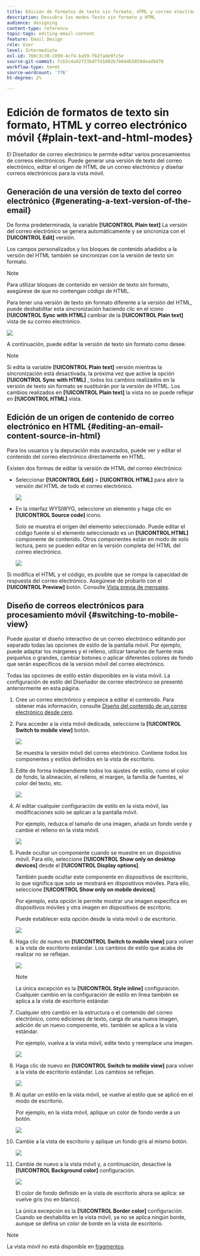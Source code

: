 ```yaml
---
title: Edición de formatos de texto sin formato, HTML y correo electrónico móvil
description: Descubra los modos Texto sin formato y HTML
audience: designing
content-type: reference
topic-tags: editing-email-content
feature: Email Design
role: User
level: Intermediate
exl-id: 760c3c30-c899-4cf4-ba59-fb2fade9fc5e
source-git-commit: fcb5c4a92f23bdffd1082b7b044b5859dead9d70
workflow-type: tm+mt
source-wordcount: '776'
ht-degree: 2%

---
```


# Edición de formatos de texto sin formato, HTML y correo electrónico móvil {#plain-text-and-html-modes}

El Diseñador de correo electrónico le permite editar varios procesamientos de correos electrónicos. Puede generar una versión de texto del correo electrónico, editar el origen de HTML de un correo electrónico y diseñar correos electrónicos para la vista móvil.

## Generación de una versión de texto del correo electrónico {#generating-a-text-version-of-the-email}

De forma predeterminada, la variable **[!UICONTROL Plain text]** La versión del correo electrónico se genera automáticamente y se sincroniza con el **[!UICONTROL Edit]** versión.

Los campos personalizados y los bloques de contenido añadidos a la versión del HTML también se sincronizan con la versión de texto sin formato.

>[!NOTE]
>
>Para utilizar bloques de contenido en versión de texto sin formato, asegúrese de que no contengan código de HTML.

Para tener una versión de texto sin formato diferente a la versión del HTML, puede deshabilitar esta sincronización haciendo clic en el icono **[!UICONTROL Sync with HTML]** cambiar de la **[!UICONTROL Plain text]** vista de su correo electrónico.

![](assets/email_designer_textversion.png)

A continuación, puede editar la versión de texto sin formato como desee.

>[!NOTE]
>
>Si edita la variable **[!UICONTROL Plain text]** versión mientras la sincronización está desactivada, la próxima vez que active la opción **[!UICONTROL Sync with HTML]** , todos los cambios realizados en la versión de texto sin formato se sustituirán por la versión de HTML. Los cambios realizados en **[!UICONTROL Plain text]** la vista no se puede reflejar en **[!UICONTROL HTML]** vista.

## Edición de un origen de contenido de correo electrónico en HTML {#editing-an-email-content-source-in-html}

Para los usuarios y la depuración más avanzados, puede ver y editar el contenido del correo electrónico directamente en HTML.

Existen dos formas de editar la versión de HTML del correo electrónico:

* Seleccionar **[!UICONTROL Edit]** > **[!UICONTROL HTML]** para abrir la versión del HTML de todo el correo electrónico.

  ![](assets/email_designer_html1.png)

* En la interfaz WYSIWYG, seleccione un elemento y haga clic en **[!UICONTROL Source code]** icono.

  Solo se muestra el origen del elemento seleccionado. Puede editar el código fuente si el elemento seleccionado es un **[!UICONTROL HTML]** componente de contenido. Otros componentes están en modo de solo lectura, pero se pueden editar en la versión completa del HTML del correo electrónico.

  ![](assets/email_designer_html2.png)

Si modifica el HTML y el código, es posible que se rompa la capacidad de respuesta del correo electrónico. Asegúrese de probarlo con el **[!UICONTROL Preview]** botón. Consulte [Vista previa de mensajes](../../sending/using/previewing-messages.md).

## Diseño de correos electrónicos para procesamiento móvil {#switching-to-mobile-view}

Puede ajustar el diseño interactivo de un correo electrónico editando por separado todas las opciones de estilo de la pantalla móvil. Por ejemplo, puede adaptar los márgenes y el relleno, utilizar tamaños de fuente más pequeños o grandes, cambiar botones o aplicar diferentes colores de fondo que serán específicos de la versión móvil del correo electrónico.

Todas las opciones de estilo están disponibles en la vista móvil. La configuración de estilo del Diseñador de correo electrónico se presentó anteriormente en esta página.

1. Cree un correo electrónico y empiece a editar el contenido. Para obtener más información, consulte [Diseño del contenido de un correo electrónico desde cero](../../designing/using/designing-from-scratch.md#designing-an-email-content-from-scratch).
1. Para acceder a la vista móvil dedicada, seleccione la **[!UICONTROL Switch to mobile view]** botón.

   ![](assets/email_designer_mobile_view_switch.png)

   Se muestra la versión móvil del correo electrónico. Contiene todos los componentes y estilos definidos en la vista de escritorio.

1. Edite de forma independiente todos los ajustes de estilo, como el color de fondo, la alineación, el relleno, el margen, la familia de fuentes, el color del texto, etc.

   ![](assets/email_designer_mobile_view.png)

1. Al editar cualquier configuración de estilo en la vista móvil, las modificaciones solo se aplican a la pantalla móvil.

   Por ejemplo, reduzca el tamaño de una imagen, añada un fondo verde y cambie el relleno en la vista móvil.

   ![](assets/email_designer_mobile_view_change.png)

1. Puede ocultar un componente cuando se muestre en un dispositivo móvil. Para ello, seleccione **[!UICONTROL Show only on desktop devices]** desde el **[!UICONTROL Display options]**.

   También puede ocultar este componente en dispositivos de escritorio, lo que significa que solo se mostrará en dispositivos móviles. Para ello, seleccione **[!UICONTROL Show only on mobile devices]**.

   Por ejemplo, esta opción le permite mostrar una imagen específica en dispositivos móviles y otra imagen en dispositivos de escritorio.

   Puede establecer esta opción desde la vista móvil o de escritorio.

   ![](assets/email_designer_mobile_hide.png)

1. Haga clic de nuevo en **[!UICONTROL Switch to mobile view]** para volver a la vista de escritorio estándar. Los cambios de estilo que acaba de realizar no se reflejan.

   ![](assets/email_designer_mobile_view_desktop_no-change.png)

   >[!NOTE]
   >
   >La única excepción es la **[!UICONTROL Style inline]** configuración. Cualquier cambio en la configuración de estilo en línea también se aplica a la vista de escritorio estándar.

1. Cualquier otro cambio en la estructura o el contenido del correo electrónico, como ediciones de texto, carga de una nueva imagen, adición de un nuevo componente, etc. también se aplica a la vista estándar.

   Por ejemplo, vuelva a la vista móvil, edite texto y reemplace una imagen.

   ![](assets/email_designer_mobile_view_change_content.png)

1. Haga clic de nuevo en **[!UICONTROL Switch to mobile view]** para volver a la vista de escritorio estándar. Los cambios se reflejan.

   ![](assets/email_designer_mobile_view_desktop_content-change.png)

1. Al quitar un estilo en la vista móvil, se vuelve al estilo que se aplicó en el modo de escritorio.

   Por ejemplo, en la vista móvil, aplique un color de fondo verde a un botón.

   ![](assets/email_designer_mobile_view_background_mobile.png)

1. Cambie a la vista de escritorio y aplique un fondo gris al mismo botón.

   ![](assets/email_designer_mobile_view_background_desktop.png)

1. Cambie de nuevo a la vista móvil y, a continuación, desactive la **[!UICONTROL Background color]** configuración.

   ![](assets/email_designer_mobile_view_background_mobile_disabled.png)

   El color de fondo definido en la vista de escritorio ahora se aplica: se vuelve gris (no en blanco).

   La única excepción es la **[!UICONTROL Border color]** configuración. Cuando se deshabilita en la vista móvil, ya no se aplica ningún borde, aunque se defina un color de borde en la vista de escritorio.

>[!NOTE]
>
>La vista móvil no está disponible en [fragmentos](../../designing/using/using-reusable-content.md#about-fragments).
